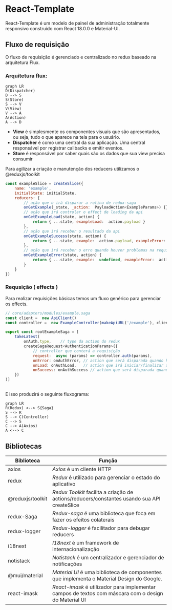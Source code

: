 # React-Template

React-Template é um modelo de painel de administração totalmente responsivo construído com React 18.0.0 e Material-UI.

## Fluxo de requisição

O fluxo de requisição é gerenciado e centralizado no redux baseado na arquitetura Flux.

### Arquitetura flux: 

```mermaid
graph LR
D(Dispatcher)
D --> S
S(Store)
S --> V
V(View)
V --> A
A(Action)
A --> D
```
 - **View** é simplesmente os componentes visuais que são apresentados, ou seja, tudo o que aparece na tela para o usuário.
 - **Dispatcher** é como uma central da sua aplicação. Uma central responsável por registrar callbacks e emitir eventos.   
 - **Store** é responsável por saber quais são os dados que sua view precisa consumir

Para agilizar a criação e manutenção dos reducers utilizamos o @reduxjs/toolkit

```js
const exampleSlice = createSlice({
	name: 'example',
	initialState: initialState,
	reducers: {
		// ação que o irá disparar a rotina de redux-saga
		onGetExample(_state, _action:  PayloadAction<ExampleParams>) {},
		// ação que irá controlar o effect de loading da api
		onGetExampleLoad(state, action) {
			return { ...state, exampleLoad:  action.payload }
		},
		// ação que irá receber o resultado da api
		onGetExampleSuccess(state, action) {
			return { ...state, example:  action.payload, exampleError:  undefined }
		},
		// ação que irá receber o erro quando houver problemas na requisição
		onGetExampleError(state, action) {
			return { ...state, example:  undefined, exampleError:  action.payload }
		}
	}
})
```
 

### Requsição ( effects )

Para realizar requisições básicas temos um fluxo genérico para gerenciar os effects. 

```js
// core/adapters/modules/example.saga
const client =  new ApiClient()
const controller =  new ExampleController(makeApiURL('/example'), client)

export const rootExampleSaga = [
	takeLatest(
		onAuth.type,	// type da action do redux 
		createSagaRequest<AuthenticationParams>({
			// controller que conterá a requisição 
			request:  async (params) => controller.auth(params), 
			onError: onAuthError, // action que será disparada quando houver erro
			onLoad: onAuthLoad,   // action que irá iniciar/finalizar a rotina da requisição
			onSuccess: onAuthSuccess // action que será disparada quando houver sucesso
	})
)]
```
##

E isso produzirá o seguinte fluxograma: 

```mermaid
graph LR
R(Redux) <--> S{Saga}
S --> R
S --> C(Controller)
C --> S
C --> A(Axios)
A <--> C 
```

## Bibliotecas

| Biblioteca | Função |
|--|--|
| axios  | _Axios_ é um cliente HTTP |
| redux  | _Redux_ é utilizado para gerenciar o estado do aplicativo|
| @reduxjs/toolkit  | _Redux Toolkit_ facilita a criação de actions/reducers/constantes usando sua API createSlice|
| redux-Saga  | _Redux_-_saga_ é uma biblioteca que foca em fazer os efeitos colaterais|
| redux-logger| _Redux-logger_ é facilitador para debugar reducers|
| i18next  | _I18next_ é um framework de internacionalização|
| notistack| _Notistack_ é um centralizador e gerenciador de notificações|
| @mui/material| _Material UI_ é uma biblioteca de componentes que implementa o Material Design do Google.|
| react-imask  | _React-imask_ é utilizador para implementar campos de textos com máscara com o design do Material UI|

